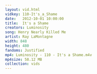```yaml
---
layout: vid.html
vidkey: 110-It's_a_Shame
date:   2012-10-01 10:00:00
title:  It's a Shame
creators: Luminosity
song: Henry Nearly Killed Me
artist: Ray LaMontagne
width: 848
height: 480
fandoms: Justified
mp4: Luminosity - 110 - It's a Shame.m4v
mp4size: 58.12 MB
collection: vids
---
```


  <div>
  
  </div>
  